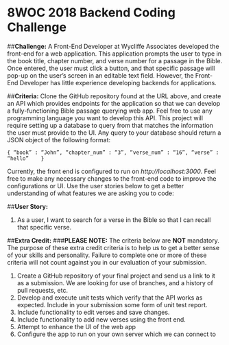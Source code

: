 # **8WOC 2018 Backend Coding Challenge**

##**Challenge:** 
A Front-End Developer at Wycliffe Associates developed the front-end for a web application. This application prompts the user to type in the book title, chapter number, and verse number for a passage in the Bible. Once entered, the user must click a button, and that specific passage will pop-up on the user’s screen in an editable text field. However, the Front-End Developer has little experience developing backends for applications. 

##**Criteria:** 
Clone the GitHub repository found at the URL above, and create an API which provides endpoints for the application so that we can develop a fully-functioning Bible passage querying web app. Feel free to use any programming language you want to develop this API. This project will require setting up a database to query from that matches the information the user must provide to the UI. Any query to your database should return a JSON object of the following format:

`{
    “book” : “John”,
    “chapter_num” : “3”,
    “verse_num” : “16”,
    “verse” : “hello”   
 }`
 
Currently, the front end is configured to run on _http://localhost:3000_. Feel free to make any necessary changes to the front-end code to improve the configurations or UI. Use the user stories below to get a better understanding of what features we are asking you to code: 

##**User Story:**
1.	As a user, I want to search for a verse in the Bible so that I can recall that specific verse.

##**Extra Credit:**
###**PLEASE NOTE:**
The criteria below are **NOT** mandatory. The purpose of these extra credit criteria is to help us to get a better sense of your skills and personality. Failure to complete one or more of these criteria will not count against you in our evaluation of your submission. 
1. Create a GitHub repository of your final project and send us a link to it as a submission. We are looking for use of branches, and a history of pull requests, etc.
1. Develop and execute unit tests which verify that the API works as expected. Include in your submission some form of unit test report.
1. Include functionality to edit verses and save changes.
1. Include functionality to add new verses using the front end.
1. Attempt to enhance the UI of the web app 
1. Configure the app to run on your own server which we can connect to
